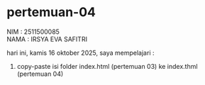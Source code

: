 # pertemuan-04

NIM : 2511500085<br>
NAMA : IRSYA EVA SAFITRI<br>

hari ini, kamis 16 oktober 2025, saya mempelajari : 
<ol>
<li>copy-paste isi folder index.html (pertemuan 03) ke index.thml (pertemuan 04)</li>
</ol>
